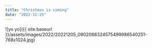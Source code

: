 ```yaml
---
title: "Christmas is coming"
date: "2022-12-25"
---
```


![yo yo]({{ site.baseurl }}/assets/images/2022/20221205_0902066324575499986540251-768x1024.jpg)
